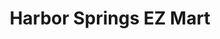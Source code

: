 ---
title: "Harbor Springs EZ Mart"
url: /harbor-springs/harbor-springs-ez-mart/
shop: Lebensmittel
---